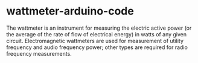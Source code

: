 # wattmeter-arduino-code
The wattmeter is an instrument for measuring the electric active power (or the average of the rate of flow of electrical energy) in watts of any given circuit. Electromagnetic wattmeters are used for measurement of utility frequency and audio frequency power; other types are required for radio frequency measurements.
